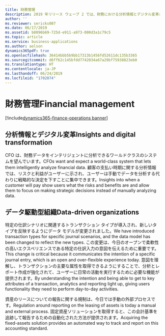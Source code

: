 ```yaml
---
title: 財務管理
description: 2019 年リリース ウェーブ 2 では、財務における分析情報とデジタル変革およびデータ主導経済の支援に焦点が当てられています。
author: ''
ms.reviewer: sericks007
ms.date: 06/17/2019
ms.assetid: b8096b69-725d-e911-a973-000d3a1c79c5
ms.topic: article
ms.service: business-applications
ms.author: aolson
dynamics365pdf: true
ms.openlocfilehash: 36414bbb5b9bb17313b1456fd52611dc135b3365
ms.sourcegitcommit: d6ff62c145bfdd7742034a67a29bf75938823eb0
ms.translationtype: HT
ms.contentlocale: ja-JP
ms.lasthandoff: 06/24/2019
ms.locfileid: "1702074"
---
```

# <a name="financial-management"></a><span data-ttu-id="c08a7-103">財務管理</span><span class="sxs-lookup"><span data-stu-id="c08a7-103">Financial management</span></span>

[!include[dynamics365-finance-operations banner](../includes/dynamics365-finance-operations.md)]

## <a name="insights-and-digital-transformation"></a><span data-ttu-id="c08a7-104">分析情報とデジタル変革</span><span class="sxs-lookup"><span data-stu-id="c08a7-104">Insights and digital transformation</span></span>
<span data-ttu-id="c08a7-105">CFO は、財務データをインテリジェントに分析できるワールドクラスのシステムを望んでいます。</span><span class="sxs-lookup"><span data-stu-id="c08a7-105">CFOs want and expect a world-class system that lets them intelligently analyze financial data.</span></span> <span data-ttu-id="c08a7-106">顧客の支払い時期に関する分析情報では、リスクと利益がユーザーに示され、ユーザーは手動でデータを分析する代わりに戦略的な決定を下すことに集中できます。</span><span class="sxs-lookup"><span data-stu-id="c08a7-106">Insights into when a customer will pay show users what the risks and benefits are and allow them to focus on making strategic decisions instead of manually analyzing data.</span></span>


## <a name="data-driven-organizations"></a><span data-ttu-id="c08a7-107">データ駆動型組織</span><span class="sxs-lookup"><span data-stu-id="c08a7-107">Data-driven organizations</span></span>
<span data-ttu-id="c08a7-108">特定の仕訳シナリオに関連するトランザクション タイプが導入され、新しいタイプを反映するようにデータ モデルが変更されました。</span><span class="sxs-lookup"><span data-stu-id="c08a7-108">We have introduced transaction types for specific journal scenarios, and the data model has been changed to reflect the new types.</span></span> <span data-ttu-id="c08a7-109">この変更は、今日のオープンで柔軟性の高いエクスペリエンスである特定の仕訳入力の意図を伝えるために重要です。</span><span class="sxs-lookup"><span data-stu-id="c08a7-109">This change is critical because it communicates the intention of a specific journal entry, which is an open and over-flexible experience today.</span></span> <span data-ttu-id="c08a7-110">意図を理解し、トランザクションの主要な属性を取得できるようにすることで、分析とレポート作成が強化されて、ユーザーに日常の活動を実行するために必要な機能が提供されます。</span><span class="sxs-lookup"><span data-stu-id="c08a7-110">By understanding the intention and being able to get to key attributes of a transaction, analytics and reporting light up, giving users functionality they need to perform day-to-day activities.</span></span> 

<span data-ttu-id="c08a7-111">資産のリースについての報告に関する規制は、今日では手動の外部プロセスです。</span><span class="sxs-lookup"><span data-stu-id="c08a7-111">Regulation around reporting on the leasing of assets is today a manual and external process.</span></span> <span data-ttu-id="c08a7-112">固定資産ソリューションを取得すると、この会計基準を追跡して報告するための自動化された方法が提供されます。</span><span class="sxs-lookup"><span data-stu-id="c08a7-112">Acquiring the fixed-assets solution provides an automated way to track and report on this accounting standard.</span></span>
